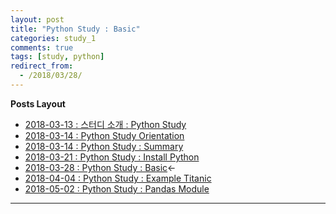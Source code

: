 ```yaml
---
layout: post
title: "Python Study : Basic"
categories: study_1
comments: true
tags: [study, python]
redirect_from:
  - /2018/03/28/
---
```


**Posts Layout**

- [2018-03-13 : 스터디 소개 : Python Study](https://000namc.github.io/blog/2018/03/13/Python-Study/)  
- [2018-03-14 : Python Study Orientation](https://000namc.github.io/blog/2018/03/14/Python-Study-Orientation/)  
- [2018-03-14 : Python Study : Summary](https://000namc.github.io/blog/2018/03/14/Python-Study-Summary/)
- [2018-03-21 : Python Study : Install Python](https://000namc.github.io/blog/2018/03/21/Python-Study-Install-Python/)
- [2018-03-28 : Python Study : Basic](https://000namc.github.io/blog/2018/03/28/Python-Study-Basic/)$\leftarrow$
- [2018-04-04 : Python Study : Example Titanic](https://000namc.github.io/blog/2018/04/04/Python-Study-Example-Titanic/)
- [2018-05-02 : Python Study : Pandas Module](https://000namc.github.io/blog/2018/05/02/Python-Study-Pandas-Module/)

___
